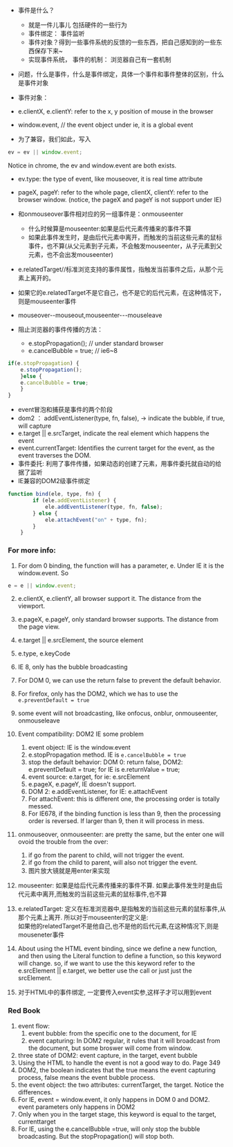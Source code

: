 * 事件是什么？
    * 就是一件儿事儿 包括硬件的一些行为
    * 事件绑定： 事件监听
    * 事件对象？得到一些事件系统的反馈的一些东西，把自己感知到的一些东西保存下来~
    * 实现事件系统， 事件的机制： 浏览器自己有一套机制
* 问题，什么是事件，什么是事件绑定，具体一个事件和事件整体的区别，什么是事件对象

* 事件对象：
* e.clientX, e.clientY: refer to the x, y position of mouse in the browser
* window.event, // the event object under ie, it is a global event
* 为了兼容，我们如此，写入

```js
ev = ev || window.event;
```
Notice in chrome, the ev and window.event are both exists.

* ev.type: the type of event, like mouseover, it is real time attribute
* pageX, pageY: refer to the whole page, clientX, clientY: refer to the browser window. (notice, the pageX and pageY is not support under IE)

* 和onmouseover事件相对应的另一组事件是：onmouseenter
   * 什么时候算是mouseenter:如果是后代元素传播来的事件不算
   * 如果此事件发生时，是由后代元素中离开，而触发的当前这些元素的鼠标事件，也不算(从父元素到子元素，不会触发mouseenter，从子元素到父元素，也不会出发mouseenter)
* e.relatedTarget//标准浏览支持的事件属性，指触发当前事件之后，从那个元素上离开的。
* 如果它的e.relatedTarget不是它自己，也不是它的后代元素，在这种情况下，则是mouseenter事件
* mouseover--mouseout,mouseenter---mouseleave
* 阻止浏览器的事件传播的方法：
    * e.stopPropagation(); // under standard browser
    * e.cancelBubble = true; // ie6~8
```js
if(e.stopPropagation) {
    e.stopPropagation();
    }else {
    e.cancelBubble = true;
    }
}
```

* event冒泡和捕获是事件的两个阶段
* dom2 ： addEventListener(type, fn, false), -> indicate the bubble, if true, will capture
* e.target || e.srcTarget,  indicate the real element which happens the event
* event.currentTarget: Identifies the current target for the event, as the event traverses the DOM. 
* 事件委托: 利用了事件传播，如果动态的创建了元素，用事件委托就自动的给据了监听
* IE兼容的DOM2级事件绑定
```js
function bind(ele, type, fn) {
        if (ele.addEventListener) {
            ele.addEventListener(type, fn, false);
        } else {
            ele.attachEvent("on" + type, fn);
        }
    }
```

### For more info:
1. For dom 0 binding, the function will has a parameter, e. Under IE it is the window.event. So
```js
e = e || window.event;
```
2. e.clientX, e.clientY, all browser support it. The distance from the viewport.
3. e.pageX, e.pageY, only standard browser supports. The distance from the page view.
4. e.target || e.srcElement, the source element
5. e.type, e.keyCode
6. IE 8, only has the bubble broadcasting
7. For DOM 0, we can use the return false to prevent the default behavior.
8. For firefox, only has the DOM2, which we has to use the `e.preventDefault = true`
9. some event will not broadcasting, like onfocus, onblur, onmouseenter, onmouseleave
10. Event compatibility: DOM2 IE some problem
    1. event object: IE is the window.event
    2. e.stopPropagation method. IE is `e.cancelBubble = true`
    3. stop the default behavior: DOM 0: return false, DOM2: e.preventDefault = true; for IE is e.returnValue = true;
    4. event source: e.target, for ie: e.srcElement
    5. e.pageX, e.pageY, IE doesn't support.
    6. DOM 2: e.addEventListener, for IE: e.attachEvent
    7. For attachEvent: this is different one, the processing order is totally messed.
    8. For IE678, if the binding function is less than 9, then the processing order is reversed. If larger than 9, then it will process in mess.


11. onmouseover, onmouseenter: are pretty the same, but the enter one will ovoid the trouble from the over:
    1. if go from the parent to child, will not trigger the event.
    2. if go from the child to parent, will also not trigger the event.
    3. 图片放大镜就是用enter来实现

12. mouseenter: 如果是给后代元素传播来的事件不算. 如果此事件发生时是由后代元素中离开,而触发的当前这些元素的鼠标事件,也不算
13. e.relatedTarget: 定义在标准浏览器中,是指触发的当前这些元素的鼠标事件,从那个元素上离开. 所以对于mouseenter的定义是:  
如果他的relatedTarget不是他自己,也不是他的后代元素,在这种情况下,则是mouseneter事件
14. About using the HTML event binding, since we define a new function, and then using the Literal function to define a function, so this keyword will change.
so, if we want to use the this keyword refer to the e.srcElement || e.target, we better use the call or just just the srcElement.
15. 对于HTML中的事件绑定, 一定要传入event实参,这样子才可以用到event
### Red Book
1. event flow:
    1. event bubble: from the specific one to the document, for IE
    2. event capturing:  In DOM2 regular, it rules that it will broadcast from the document, but some broswer will come from window.
3. three state of DOM2: event capture, in the target, event bubble
4. Using the HTML to handle the event is not a good way to do. Page 349
5. DOM2, the boolean indicates that the true means the event capturing process, false means the event bubble process.
6. the event object: the two attributes: currentTarget, the target. Notice the differences.
7. For IE, event = window.event, it only happens in DOM 0 and DOM2. event parameters only happens in DOM2
8. Only when you in the target stage, this keyword is equal to the target, currenttarget
9. For IE, using the e.cancelBubble =true, will only stop the bubble broadcasting. But the stopPropagation() will stop both.